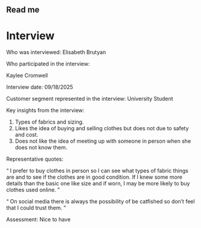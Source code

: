 ## Read me 
# Interview
Who was interviewed: Elisabeth Brutyan 

Who participated in the interview:

Kaylee Cromwell

Interview date: 09/18/2025

Customer segment represented in the interview: University Student

Key insights from the interview:

1.	Types of fabrics and sizing.
2.	Likes the idea of buying and selling clothes but does not due to safety and cost. 
3.	Does not like the idea of meeting up with someone in person when she does not know them.

Representative quotes:

“ I prefer to buy clothes in person so I can see what types of fabric things are and to see if the clothes are in good condition. If I knew some more details than the basic one like size and if worn, I may be more likely to buy clothes used online. ”

“ On social media there is always the possibility of be catfished so don’t feel that I could trust them. ”

Assessment: Nice to have


